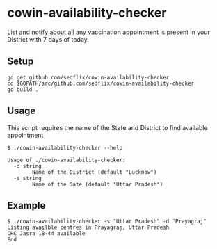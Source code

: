 # cowin-availability-checker

List and notify about all any vaccination appointment is present in your District with 7 days of today.

## Setup

```
go get github.com/sedflix/cowin-availability-checker
cd $GOPATH/src/github.com/sedflix/cowin-availability-checker
go build .
```

## Usage

This script requires the name of the State and District to find available appointment

```
$ ./cowin-availability-checker --help

Usage of ./cowin-availability-checker:
  -d string
        Name of the District (default "Lucknow")
  -s string
        Name of the Sate (default "Uttar Pradesh")

```

## Example

```
$ ./cowin-availability-checker -s "Uttar Pradesh" -d "Prayagraj"
Listing availble centres in Prayagraj, Uttar Pradesh
CHC Jasra 18-44 available 
End
```